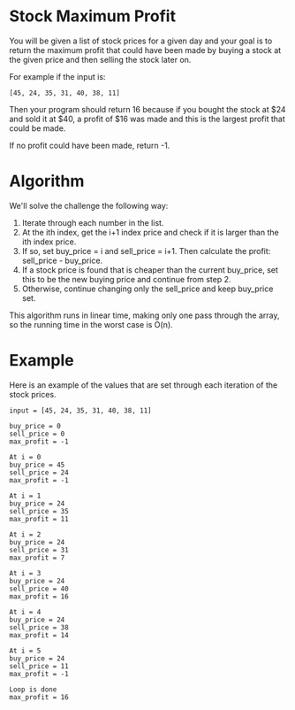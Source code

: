 # Stock Maximum Profit

You will be given a list of stock prices for a given day and your goal is to return the maximum profit that could have been made by buying a stock at the given price and then selling the stock later on. 

For example if the input is: 

```
[45, 24, 35, 31, 40, 38, 11] 
```
Then your program should return 16 because if you bought the stock at $24 and sold it at $40, a profit of $16 was made and this is the largest profit that could be made. 

If no profit could have been made, return -1.

# Algorithm

We'll solve the challenge the following way:

1. Iterate through each number in the list.
2. At the ith index, get the i+1 index price and check if it is larger than the ith index price.
3. If so, set buy_price = i and sell_price = i+1. Then calculate the profit: sell_price - buy_price.
4. If a stock price is found that is cheaper than the current buy_price, set this to be the new buying price and continue from step 2.
5. Otherwise, continue changing only the sell_price and keep buy_price set.

This algorithm runs in linear time, making only one pass through the array, so the running time in the worst case is O(n).

# Example

Here is an example of the values that are set through each iteration of the stock prices.

```
input = [45, 24, 35, 31, 40, 38, 11]

buy_price = 0
sell_price = 0
max_profit = -1

At i = 0
buy_price = 45
sell_price = 24
max_profit = -1

At i = 1
buy_price = 24
sell_price = 35
max_profit = 11

At i = 2
buy_price = 24
sell_price = 31
max_profit = 7

At i = 3
buy_price = 24
sell_price = 40
max_profit = 16

At i = 4
buy_price = 24
sell_price = 38
max_profit = 14

At i = 5
buy_price = 24
sell_price = 11
max_profit = -1

Loop is done
max_profit = 16
```

